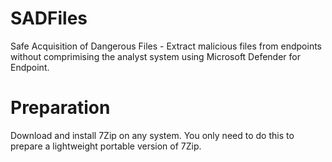# SADFiles
Safe Acquisition of Dangerous Files - Extract malicious files from endpoints without comprimising the analyst system using Microsoft Defender for Endpoint.

# Preparation
Download and install 7Zip on any system. You only need to do this to prepare a lightweight portable version of 7Zip.
